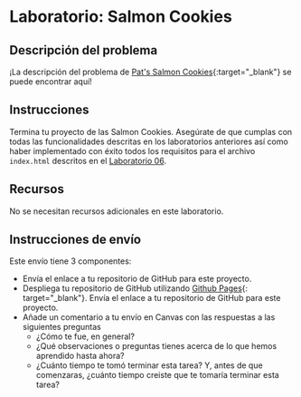 ﻿# Laboratorio: Salmon Cookies

## Descripción del problema

¡La descripción del problema de [Pat's Salmon Cookies](https://codefellows.github.io/code-201-guide/curriculum/class-06/lab/){:target="_blank"} se puede encontrar aquí!

## Instrucciones

Termina tu proyecto de las Salmon Cookies. Asegúrate de que cumplas con todas las funcionalidades descritas en los laboratorios anteriores así como haber implementado con éxito todos los requisitos para el archivo `index.html` descritos en el [Laboratorio 06](../../class-06/lab/).

## Recursos

No se necesitan recursos adicionales en este laboratorio.

## Instrucciones de envío

Este envío tiene 3 componentes:

- Envía el enlace a tu repositorio de GitHub para este proyecto.
- Despliega tu repositorio de GitHub utilizando [Github Pages](https://docs.github.com/en/pages/getting-started-with-github-pages/creating-a-github-pages-site#creating-your-site){:  target="_blank"}. Envía el enlace a tu repositorio de GitHub para este proyecto.
- Añade un comentario a tu envío en Canvas con las respuestas a las siguientes preguntas
  - ¿Cómo te fue, en general?
  - ¿Qué observaciones o preguntas tienes acerca de lo que hemos aprendido hasta ahora?
  - ¿Cuánto tiempo te tomó terminar esta tarea? Y, antes de que comenzaras, ¿cuánto tiempo creiste que te tomaría terminar esta tarea?
